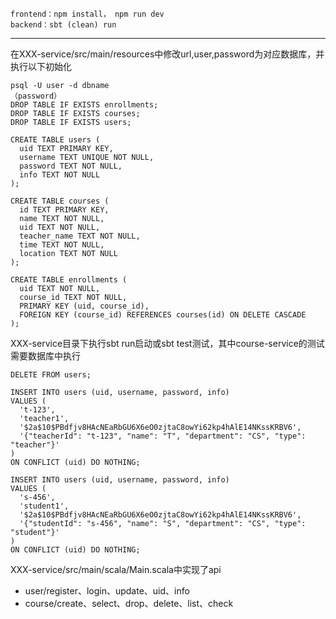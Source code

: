 ```
frontend：npm install， npm run dev
backend：sbt (clean) run
```

****

在XXX-service/src/main/resources中修改url,user,password为对应数据库，并执行以下初始化

```
psql -U user -d dbname
（password）
DROP TABLE IF EXISTS enrollments;
DROP TABLE IF EXISTS courses;
DROP TABLE IF EXISTS users;

CREATE TABLE users (
  uid TEXT PRIMARY KEY,
  username TEXT UNIQUE NOT NULL,
  password TEXT NOT NULL,
  info TEXT NOT NULL
);

CREATE TABLE courses (
  id TEXT PRIMARY KEY,
  name TEXT NOT NULL,
  uid TEXT NOT NULL,
  teacher_name TEXT NOT NULL,
  time TEXT NOT NULL,
  location TEXT NOT NULL
);

CREATE TABLE enrollments (
  uid TEXT NOT NULL,
  course_id TEXT NOT NULL,
  PRIMARY KEY (uid, course_id),
  FOREIGN KEY (course_id) REFERENCES courses(id) ON DELETE CASCADE
);
```

XXX-service目录下执行sbt run启动或sbt test测试，其中course-service的测试需要数据库中执行

```
DELETE FROM users;

INSERT INTO users (uid, username, password, info)
VALUES (
  't-123',
  'teacher1',
  '$2a$10$PBdfjv8HAcNEaRbGU6X6eO0zjtaC8owYi62kp4hAlE14NKssKRBV6',
  '{"teacherId": "t-123", "name": "T", "department": "CS", "type": "teacher"}'
)
ON CONFLICT (uid) DO NOTHING;

INSERT INTO users (uid, username, password, info)
VALUES (
  's-456',
  'student1',
  '$2a$10$PBdfjv8HAcNEaRbGU6X6eO0zjtaC8owYi62kp4hAlE14NKssKRBV6',
  '{"studentId": "s-456", "name": "S", "department": "CS", "type": "student"}'
)
ON CONFLICT (uid) DO NOTHING;
```

XXX-service/src/main/scala/Main.scala中实现了api

- user/register、login、update、uid、info
- course/create、select、drop、delete、list、check

